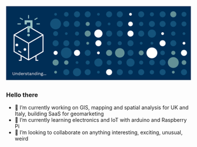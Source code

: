 # ![](./dmt.gif)
### Hello there 

- 🔭 I’m currently working on GIS, mapping and spatial analysis for UK and Italy, building SaaS for geomarketing
- 🌱 I’m currently learning electronics and IoT with arduino and Raspberry Pi
- 👯 I’m looking to collaborate on anything interesting, exciting, unusual, weird
